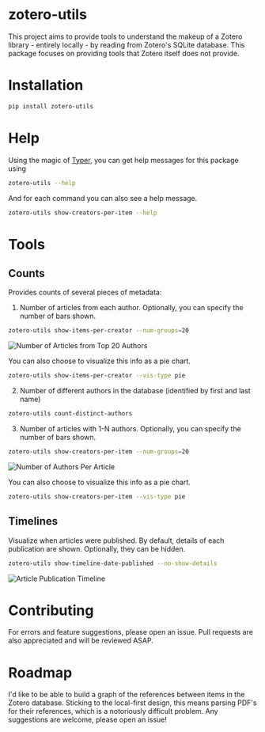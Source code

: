 # zotero-utils

This project aims to provide tools to understand the makeup of a Zotero library - entirely locally - by reading from Zotero's SQLite database. This package focuses on providing tools that Zotero itself does not provide.

# Installation
```bash
pip install zotero-utils
```

# Help
Using the magic of [Typer](https://typer.tiangolo.com), you can get help messages for this package using 
```bash
zotero-utils --help
```
And for each command you can also see a help message.
```bash
zotero-utils show-creators-per-item --help
```

# Tools
## Counts
Provides counts of several pieces of metadata:
    
1. Number of articles from each author. Optionally, you can specify the number of bars shown.
```bash
zotero-utils show-items-per-creator --num-groups=20
```
![Number of Articles from Top 20 Authors](docs/show_items_per_creator_bar.png)

You can also choose to visualize this info as a pie chart.
```bash
zotero-utils show-items-per-creator --vis-type pie
```

2. Number of different authors in the database (identified by first and last name)
```bash
zotero-utils count-distinct-authors
```

3. Number of articles with 1-N authors. Optionally, you can specify the number of bars shown.
```bash
zotero-utils show-creators-per-item --num-groups=20
```
![Number of Authors Per Article](docs/show_creators_per_item_bar.png)

You can also choose to visualize this info as a pie chart.
```bash
zotero-utils show-creators-per-item --vis-type pie
```

## Timelines
Visualize when articles were published. By default, details of each publication are shown. Optionally, they can be hidden.
```bash
zotero-utils show-timeline-date-published --no-show-details
```
![Article Publication Timeline](docs/article_publication_timeline.png)

<!-- ## Reference Graphs (Not Implemented)
!!!warning
    Not currently implemented. Parsing PDF's is difficult!
This feature will attempt to create a graph of the references using AI locally to read the PDF's. The result will be similar to many existing cloud-based, closed-source tools, however this tool is entirely open-source, local, and reads your entire Zotero library to allow you to spot trends and gaps in your collection. -->

# Contributing
For errors and feature suggestions, please open an issue. Pull requests are also appreciated and will be reviewed ASAP.

# Roadmap
I'd like to be able to build a graph of the references between items in the Zotero database. Sticking to the local-first design, this means parsing PDF's for their references, which is a notoriously difficult problem. Any suggestions are welcome, please open an issue!